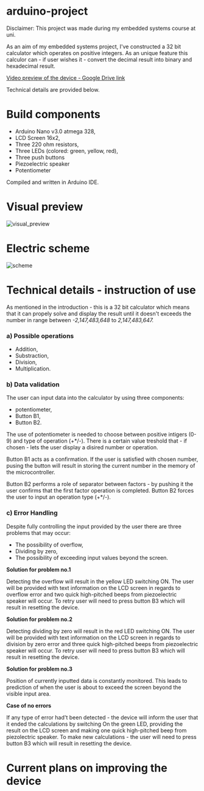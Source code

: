 # arduino-project
Disclaimer: This project was made during my embedded systems course at uni.

As an aim of my embedded systems project, I've constructed a 32 bit calculator which operates on positive integers. As an unique feature this calculor can - if user wishes it - convert the decimal result into binary and hexadecimal result.

[Video preview of the device - Google Drive link](https://1drv.ms/v/c/fc4ff4f0975ccd38/EdAT5jrgN19Hpe1rG4aYv5UBvqlORmu0EhuPB-Lb51SVxg?e=Pi6kqO)

Technical details are provided below.

# Build components

- Arduino Nano v3.0 atmega 328,
- LCD Screen 16x2,
- Three 220 ohm resistors,
- Three LEDs (colored: green, yellow, red),
- Three push buttons
- Piezoelectric speaker
- Potentiometer
  
Compiled and written in Arduino IDE.


# Visual preview
![visual_preview](https://github.com/orzel1/arduino-project/assets/109137110/8856341a-2091-4893-a830-ae17621ab29d)

# Electric scheme
![scheme](https://github.com/orzel1/arduino-project/assets/109137110/7837c6ae-7b01-40f3-8fd5-0224525ec56d)

# Technical details - instruction of use
As mentioned in the introduction - this is a 32 bit calculator which means that it can propely solve and display the result until it doesn't exceeds the number in range between *-2,147,483,648* to *2,147,483,647.*

### a) Possible operations
- Addition,
- Substraction,
- Division,
- Multiplication.

### b) Data validation
The user can input data into the calculator by using three components:
- potentiometer,
- Button B1,
- Button B2.

The use of potentiometer is needed to choose between positive intigers (0-9) and type of operation (+*/-). There is a certain value treshold that - if chosen - lets the user display a disired number or operation.

Button B1 acts as a confirmation. If the user is satisfied with chosen number, pusing the button will result in storing the current number in the memory of the microcontroller.

Button B2 performs a role of separator between factors - by pushing it the user confirms that the first factor operation is completed. Button B2 forces the user to input an operation type (+*/-).

### c) Error Handling
Despite fully controlling the input provided by the user there are three problems that may occur:

- The possibility of overflow,
- Dividing by zero,
- The possibility of exceeding input values beyond the screen.


**Solution for problem no.1**

Detecting the overflow will result in the yellow LED switching ON. The user will be provided with text information on the LCD screen in regards to overflow error and two quick high-pitched beeps from piezoelectric speaker will occur. To retry user will need to press button B3 which will result in resetting the device.

**Solution for problem no.2**

Detecting dividing by zero will result in the red LED switching ON. The user will be provided with text information on the LCD screen in regards to division by zero error and three quick high-pitched beeps from piezoelectric speaker will occur. To retry user will need to press button B3 which will result in resetting the device.

**Solution for problem no.3**

Position of currently inputted data is constantly monitored. This leads to prediction of when the user is about to exceed the screen beyond the visible input area.

**Case of no errors**

If any type of error had't been detected - the device will inform the user that it ended the calculations by switching On the green LED, providing the result on the LCD screen and making one quick high-pitched beep from piezolectric speaker. To make new calculations - the user will need to press button B3 which will result in resetting the device.

# Current plans on improving the device
